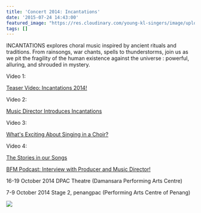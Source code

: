 ```yaml
---
title: 'Concert 2014: Incantations'
date: '2015-07-24 14:43:00'
featured_image: "https://res.cloudinary.com/young-kl-singers/image/upload/c_crop,g_center,h_900,w_1600/v1523179363/YKLS_2014_Incantations_Square.jpg"
tags: []
---
```


INCANTATIONS explores choral music inspired by ancient rituals and traditions. From rainsongs, war chants, spells to thunderstorms, join us as we pit the fragility of the human existence against the universe : powerful, alluring, and shrouded in mystery.

Video 1:

[Teaser Video: Incantations 2014!](http://www.youngklsingers.com/?p=1)


Video 2: 

[Music Director Introduces Incantations](http://www.youngklsingers.com/?p=2720)


Video 3: 

[What's Exciting About Singing in a Choir?](http://youtu.be/ktZaUWFaf8U)


Video 4: 

[The Stories in our Songs](http://www.youtube.com/watch?v=vQfgiXppU1I)


[BFM Podcast: Interview with Producer and Music Director!](http://www.bfm.my/incantations-hwee-yin-mak-chi-hoe.html)

16-19 October 2014
DPAC Theatre (Damansara Performing Arts Centre)

7-9 October 2014
Stage 2, penangpac (Performing Arts Centre of Penang)

![](https://res.cloudinary.com/young-kl-singers/image/upload/v1523179138/YKLS_2014_Incantations_Poster.jpg)
